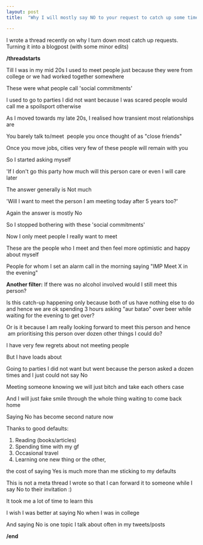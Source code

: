 ```yaml
---
layout: post
title:  "Why I will mostly say NO to your request to catch up some time"

---
```

I wrote a thread recently on why I turn down most catch up requests. Turning it into a blogpost (with some minor edits)

**/threadstarts**

Till I was in my mid 20s I used to meet people just because they were from college or we had worked together somewhere

These were what people call 'social commitments'

I used to go to parties I did not want because I was scared people would call me a spoilsport otherwise

As I moved towards my late 20s, I realised how transient most relationships are

You barely talk to/meet  people you once thought of as "close friends"

Once you move jobs, cities very few of these people will remain with you

So I started asking myself

'If I don't go this party how much will this person care or even I will care later

The answer generally is Not much

'Will I want to meet the person I am meeting today after 5 years too?'

Again the answer is mostly No

So I stopped bothering with these 'social commitments'

Now I only meet people I really want to meet

These are the people who I meet and then feel more optimistic and happy about myself

People for whom I set an alarm call in the morning saying "IMP Meet X in the evening"

**Another filter:** If there was no alcohol involved would I still meet this person?

Is this catch-up happening only because both of us have nothing else to do and hence we are ok spending 3 hours asking "aur batao" over beer while waiting for the evening to get over?

Or is it because I am really looking forward to meet this person and hence  am prioritising this person over dozen other things I could do?

I have very few regrets about not meeting people

But I have loads about

Going to parties I did not want but went because the person asked a dozen times and I just could not say No

Meeting someone knowing we will just bitch and take each others case

And I will just fake smile through the whole thing waiting to come back home

Saying No has become second nature now

Thanks to good defaults:
1. Reading (books/articles)
2. Spending time with my gf
3. Occasional travel
4. Learning one new thing or the other,

the cost of saying Yes is much more than me sticking to my defaults

This is not a meta thread I wrote so that I can forward it to someone while I say No to their invitation :)

It took me a lot of time to learn this

I wish I was better at saying No when I was in college

And saying No is one topic I talk about often in my tweets/posts

**/end**
